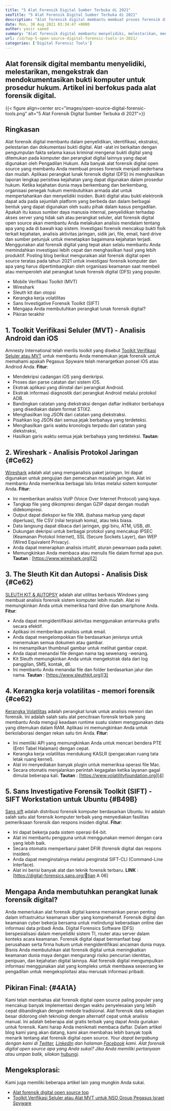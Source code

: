 ```yaml
---
title: "5 Alat Forensik Digital Sumber Terbuka di 2021" 
seoTitle: "5 Alat Forensik Digital Sumber Terbuka di 2021" 
description: "Alat forensik digital membantu membuat proses forensik digital menjadi sederhana dan mudah untuk prosedur hukum. Artikel ini mencantumkan alat forensik digital open source." 
date: Mon, 30 Aug 2021 03:34:47 +0000
author: yasir saeed
summary: "Alat forensik digital membantu menyelidiki, melestarikan, mengekstrak, dan mendokumentasikan bukti komputer untuk prosedur hukum. Artikel ini berfokus pada alat forensik digital." 
url: /id/top-5-open-source-digital-forensic-tools-in-2021/
categories: ['Digital Forensic Tools']
---
```


## Alat forensik digital membantu menyelidiki, melestarikan, mengekstrak dan mendokumentasikan bukti komputer untuk prosedur hukum. Artikel ini berfokus pada alat forensik digital.

{{< figure align=center src="images/open-source-digital-forensic-tools.png" alt="5 Alat Forensik Digital Sumber Terbuka di 2021">}}


## **Ringkasan**
Alat forensik digital membantu dalam penyelidikan, identifikasi, ekstraksi, pelestarian dan dokumentasi bukti digital. Alat -alat ini berkaitan dengan pengumpulan fakta selama kasus kriminal mengenai bukti digital yang ditemukan pada komputer dan perangkat digital lainnya yang dapat digunakan oleh Pengadilan Hukum. Ada banyak alat forensik digital open source yang membantu Anda membuat proses forensik menjadi sederhana dan mudah. Aplikasi perangkat lunak forensik digital (DFS) ini menghasilkan laporan lengkap peristiwa kejahatan yang dapat digunakan dalam prosedur hukum. Ketika kejahatan dunia maya berkembang dan berkembang, organisasi penegak hukum membutuhkan armada alat untuk mempertahankan dan menyelidiki insiden.
Bukti digital atau bukti elektronik dapat ada pada sejumlah platform yang berbeda dan dalam berbagai bentuk yang dapat digunakan oleh suatu pihak dalam kasus pengadilan. Apakah itu kasus sumber daya manusia internal, penyelidikan terhadap akses server yang tidak sah atau perangkat seluler, alat forensik digital open source akan membantu Anda melakukan analisis mendalam tentang apa yang ada di bawah kap sistem. Investigasi forensik mencakup bukti fisik terkait kejahatan, analisis aktivitas jaringan, sidik jari, file, email, hard drive dan sumber petunjuk untuk menetapkan bagaimana kejahatan terjadi. Menggunakan alat forensik digital yang tepat akan selalu membantu Anda memindahkan investigasi lebih cepat dan menghasilkan hasil yang lebih produktif.
Posting blog berikut menguraikan alat forensik digital open source teratas pada tahun 2021 untuk investigasi forensik komputer dan apa yang harus dipertimbangkan oleh organisasi keamanan saat membeli atau memperoleh alat perangkat lunak forensik digital (DFS) yang populer.
  * Mobile Verifikasi Toolkit (MVT)
  * Wireshark
  * Sleuth kit dan otopsi
  * Kerangka kerja volatilitas
  * Sans Investigative Forensik Toolkit (SIFT)
  * Mengapa Anda membutuhkan perangkat lunak forensik digital?
  * Pikiran terakhir

## 1. Toolkit Verifikasi Seluler (MVT) - Analisis Android dan iOS
Amnesty International telah merilis toolkit yang disebut [Toolkit Verifikasi Seluler atau MVT][1] untuk membantu Anda menemukan jejak forensik untuk memahami apakah Pegasus Spyware telah menargetkan ponsel iOS atau Andriod Anda.
**Fitur**:
  * Mendekripsi cadangan iOS yang dienkripsi.
  * Proses dan parse catatan dari sistem iOS.
  * Ekstrak aplikasi yang diinstal dari perangkat Android.
  * Ekstrak informasi diagnostik dari perangkat Android melalui protokol ADB.
  * Bandingkan catatan yang diekstraksi dengan daftar indikator berbahaya yang disediakan dalam format STIX2.
  * Menghasilkan log JSON dari catatan yang diekstraksi.
  * Pisahkan log JSON dari semua jejak berbahaya yang terdeteksi.
  * Menghasilkan garis waktu kronologis terpadu dari catatan yang diekstraksi,
  * Hasilkan garis waktu semua jejak berbahaya yang terdeteksi.
**Tautan**:

## 2. Wireshark - Analisis Protokol Jaringan   {#Ce62}
[Wireshark][2] adalah alat yang menganalisis paket jaringan. Ini dapat digunakan untuk pengujian dan pemecahan masalah jaringan. Alat ini membantu Anda memeriksa berbagai lalu lintas melalui sistem komputer Anda.
**Fitur**:
  * Ini memberikan analisis VoIP (Voice Over Internet Protocol) yang kaya.
  * Tangkap file yang dikompresi dengan GZIP dapat dengan mudah didekompresi.
  * Output dapat diekspor ke file XML (bahasa markup yang dapat diperluas), file CSV (nilai terpisah koma), atau teks biasa.
  * Data langsung dapat dibaca dari jaringan, gigi biru, ATM, USB, dll.
  * Dukungan dekripsi untuk berbagai protokol yang mencakup IPSEC (Keamanan Protokol Internet), SSL (Secure Sockets Layer), dan WEP (Wired Equivalent Privacy).
  * Anda dapat menerapkan analisis intuitif, aturan pewarnaan pada paket.
  * Memungkinkan Anda membaca atau menulis file dalam format apa pun.
**Tautan** : [https://www.wireshark.org][2]

## 3. The Sleuth Kit dan Autopsi - Analisis Disk   {#Ce62}
[SLEUTH KIT & AUTOPSY][3] adalah alat utilitas berbasis Windows yang membuat analisis forensik sistem komputer lebih mudah. Alat ini memungkinkan Anda untuk memeriksa hard drive dan smartphone Anda.
**Fitur**:
  * Anda dapat mengidentifikasi aktivitas menggunakan antarmuka grafis secara efektif.
  * Aplikasi ini memberikan analisis untuk email.
  * Anda dapat mengelompokkan file berdasarkan jenisnya untuk menemukan semua dokumen atau gambar.
  * Ini menampilkan thumbnail gambar untuk melihat gambar cepat.
  * Anda dapat menandai file dengan nama tag sewenang -wenang.
  * Kit Sleuth memungkinkan Anda untuk mengekstrak data dari log panggilan, SMS, kontak, dll.
  * Ini membantu Anda menandai file dan folder berdasarkan jalur dan nama.
**Tautan** : [https://www.sleuthkit.org][3]

## 4. Kerangka kerja volatilitas - memori forensik   {#ce62}
[Kerangka Volatilitas][4] adalah perangkat lunak untuk analisis memori dan forensik. Ini adalah salah satu alat pencitraan forensik terbaik yang membantu Anda menguji keadaan runtime suatu sistem menggunakan data yang ditemukan dalam RAM. Aplikasi ini memungkinkan Anda untuk berkolaborasi dengan rekan satu tim Anda.
**Fitur**:
  * Ini memiliki API yang memungkinkan Anda untuk mencari bendera PTE (Entri Tabel Halaman) dengan cepat.
  * Kerangka kerja volatilitas mendukung KASLR (pengacakan ruang tata letak ruang kernel).
  * Alat ini menyediakan banyak plugin untuk memeriksa operasi file Mac.
  * Secara otomatis menjalankan perintah kegagalan ketika layanan gagal dimulai beberapa kali.
**Tautan** : [https://www.volatilityfoundation.org][4]

## 5. Sans Investigative Forensik Toolkit (SIFT) - SIFT Workstation untuk Ubuntu   {#B49B}
[Sans sift][5] adalah distribusi forensik komputer berdasarkan Ubuntu. Ini adalah salah satu alat forensik komputer terbaik yang menyediakan fasilitas pemeriksaan forensik dan respons insiden digital.
**Fitur**:
  * Ini dapat bekerja pada sistem operasi 64-bit.
  * Alat ini membantu pengguna untuk menggunakan memori dengan cara yang lebih baik.
  * Secara otomatis memperbarui paket DFIR (forensik digital dan respons insiden).
  * Anda dapat menginstalnya melalui penginstal SIFT-CLI (Command-Line Interface).
  * Alat ini berisi banyak alat dan teknik forensik terbaru.
**LINK** : [https://digital-forensics.sans.org/tian A 06]

## Mengapa Anda membutuhkan perangkat lunak forensik digital?
Anda memerlukan alat forensik digital karena memainkan peran penting dalam infrastruktur keamanan siber yang komprehensif. Forensik digital dan keamanan cyber bekerja bersama untuk melindungi keberadaan online dan informasi data pribadi Anda. Digital Forensics Software (DFS) berspesialisasi dalam menyelidiki sistem TI, router atau server dalam konteks acara keamanan.
Forensik digital dapat bermanfaat bagi perusahaan serta firma hukum untuk mengidentifikasi ancaman dunia maya. Bisnis Anda membutuhkan alat forensik digital untuk meningkatkan keamanan dunia maya dengan mengurangi risiko pencurian identitas, penipuan, dan kejahatan digital lainnya. Alat forensik digital mengumpulkan informasi menggunakan alat yang kompleks untuk membawa seseorang ke pengadilan untuk mengeksploitasi atau merusak informasi pribadi.

## Pikiran Final:   {#4A1A}
Kami telah membahas alat forensik digital open source paling populer yang mencakup banyak implementasi dengan waktu penyelesaian yang lebih cepat dibandingkan dengan metode tradisional. Alat forensik data sebagian besar didorong oleh teknologi dengan alternatif cepat untuk analisis manual. Ini adalah beberapa alat gratis terbaik yang dapat Anda gunakan untuk forensik. Kami harap Anda menikmati membaca daftar. Dalam artikel blog kami yang akan datang, kami akan membahas lebih banyak topik menarik tentang alat forensik digital open source.
_Your dapat bergabung dengan kami di [Twitter][7], [LinkedIn][8] dan halaman [Facebook][9] kami. Alat forensik digital open source apa yang Anda sukai? Jika Anda memiliki pertanyaan atau umpan balik, silakan_ [hubungi][10].

## Mengeksplorasi:
Kami juga memiliki beberapa artikel lain yang mungkin Anda sukai.
  * [Alat forensik digital open source top][11]
  * [Toolkit Verifikasi Seluler atau Alat MVT untuk NSO Group Pegasus Israel Spyware][1]

  
[1]: https://products.containerize.com/digital-forensic-software/mvt/
[2]: https://www.wireshark.org/
[3]: https://www.sleuthkit.org/
[4]: https://www.volatilityfoundation.org/
[5]: https://www.sans.org/tools/sift-workstation/
[6]: https://digital-forensics.sans.org/community/downloads/
[7]: https://twitter.com/containerize_co
[8]: https://www.linkedin.com/company/containerize/
[9]: http://facebook.com/containerize
[10]: mailto:yasir.saeed@aspose.com
[11]: https://products.containerize.com/digital-forensic-software/
